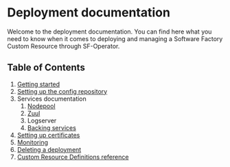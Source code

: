# Deployment documentation

Welcome to the deployment documentation. You can find here what you need to know when it comes to deploying
and managing a Software Factory Custom Resource through SF-Operator.

## Table of Contents

1. [Getting started](./getting_started.md)
1. [Setting up the config repository](./config_repository.md)
1. Services documentation
    1. [Nodepool](./nodepool.md)
    1. [Zuul](./zuul.md)
    1. Logserver
    1. [Backing services](./backing_services.md)
1. [Setting up certificates](./certificates.md)
1. [Monitoring](./monitoring.md)
1. [Deleting a deployment](./delete.md)
1. [Custom Resource Definitions reference](./crds.md)